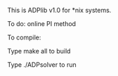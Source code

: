 This is ADPlib v1.0 for *nix systems.

To do: online PI method

To compile:

Type
make all
to build

Type ./ADPsolver to run
